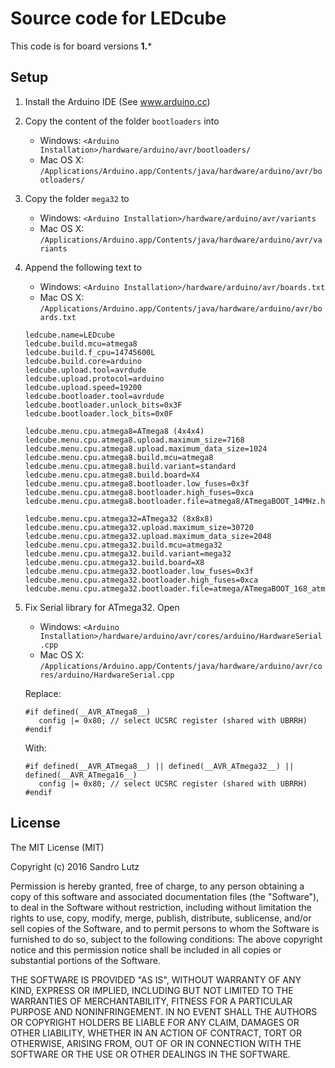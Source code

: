 Source code for LEDcube
=======================

This code is for board versions **1.***

## Setup

1. Install the Arduino IDE (See www.arduino.cc)
2. Copy the content of the folder ```bootloaders``` into
   - Windows:  ```<Arduino Installation>/hardware/arduino/avr/bootloaders/```
   - Mac OS X: ```/Applications/Arduino.app/Contents/java/hardware/arduino/avr/bootloaders/```
3. Copy the folder ```mega32``` to 
   - Windows:  ```<Arduino Installation>/hardware/arduino/avr/variants```
   - Mac OS X: ```/Applications/Arduino.app/Contents/java/hardware/arduino/avr/variants```
4. Append the following text to
   - Windows:  ```<Arduino Installation>/hardware/arduino/avr/boards.txt```
   - Mac OS X: ```/Applications/Arduino.app/Contents/java/hardware/arduino/avr/boards.txt```
   
   ```
   ledcube.name=LEDcube
   ledcube.build.mcu=atmega8
   ledcube.build.f_cpu=14745600L
   ledcube.build.core=arduino
   ledcube.upload.tool=avrdude
   ledcube.upload.protocol=arduino
   ledcube.upload.speed=19200
   ledcube.bootloader.tool=avrdude
   ledcube.bootloader.unlock_bits=0x3F
   ledcube.bootloader.lock_bits=0x0F
   
   ledcube.menu.cpu.atmega8=ATmega8 (4x4x4)
   ledcube.menu.cpu.atmega8.upload.maximum_size=7168
   ledcube.menu.cpu.atmega8.upload.maximum_data_size=1024
   ledcube.menu.cpu.atmega8.build.mcu=atmega8
   ledcube.menu.cpu.atmega8.build.variant=standard
   ledcube.menu.cpu.atmega8.build.board=X4
   ledcube.menu.cpu.atmega8.bootloader.low_fuses=0x3f
   ledcube.menu.cpu.atmega8.bootloader.high_fuses=0xca
   ledcube.menu.cpu.atmega8.bootloader.file=atmega8/ATmegaBOOT_14MHz.hex
   
   ledcube.menu.cpu.atmega32=ATmega32 (8x8x8)
   ledcube.menu.cpu.atmega32.upload.maximum_size=30720
   ledcube.menu.cpu.atmega32.upload.maximum_data_size=2048
   ledcube.menu.cpu.atmega32.build.mcu=atmega32
   ledcube.menu.cpu.atmega32.build.variant=mega32
   ledcube.menu.cpu.atmega32.build.board=X8
   ledcube.menu.cpu.atmega32.bootloader.low_fuses=0x3f
   ledcube.menu.cpu.atmega32.bootloader.high_fuses=0xca
   ledcube.menu.cpu.atmega32.bootloader.file=atmega/ATmegaBOOT_168_atmega32_14MHz.hex
   ```
5. Fix Serial library for ATmega32. Open
   - Windows:  ```<Arduino Installation>/hardware/arduino/avr/cores/arduino/HardwareSerial.cpp```
   - Mac OS X: ```/Applications/Arduino.app/Contents/java/hardware/arduino/avr/cores/arduino/HardwareSerial.cpp```
   
   Replace:
   ```
   #if defined(__AVR_ATmega8__)
      config |= 0x80; // select UCSRC register (shared with UBRRH) 
   #endif
   ```
   With:
   ```
   #if defined(__AVR_ATmega8__) || defined(__AVR_ATmega32__) || defined(__AVR_ATmega16__)
      config |= 0x80; // select UCSRC register (shared with UBRRH) 
   #endif
   ```
   
## License
The MIT License (MIT)
  
  Copyright (c) 2016 Sandro Lutz
  
  Permission is hereby granted, free of charge, to any person obtaining a copy of
  this software and associated documentation files (the "Software"), to deal in
  the Software without restriction, including without limitation the rights to
  use, copy, modify, merge, publish, distribute, sublicense, and/or sell copies of
  the Software, and to permit persons to whom the Software is furnished to do so,
  subject to the following conditions:
  The above copyright notice and this permission notice shall be included in all
  copies or substantial portions of the Software.
  
  THE SOFTWARE IS PROVIDED "AS IS", WITHOUT WARRANTY OF ANY KIND, EXPRESS OR
  IMPLIED, INCLUDING BUT NOT LIMITED TO THE WARRANTIES OF MERCHANTABILITY, FITNESS
  FOR A PARTICULAR PURPOSE AND NONINFRINGEMENT. IN NO EVENT SHALL THE AUTHORS OR
  COPYRIGHT HOLDERS BE LIABLE FOR ANY CLAIM, DAMAGES OR OTHER LIABILITY, WHETHER
  IN AN ACTION OF CONTRACT, TORT OR OTHERWISE, ARISING FROM, OUT OF OR IN
  CONNECTION WITH THE SOFTWARE OR THE USE OR OTHER DEALINGS IN THE SOFTWARE.
